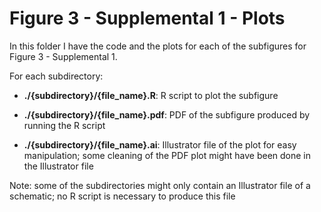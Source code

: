 # Figure 3 - Supplemental 1 - Plots

In this folder I have the code and the plots for each of the subfigures for
Figure 3 - Supplemental 1.

For each subdirectory:

+ **./{subdirectory}/{file_name}.R**: R script to plot the subfigure

+ **./{subdirectory}/{file_name}.pdf**: PDF of the subfigure produced by running the
R script

+ **./{subdirectory}/{file_name}.ai**: Illustrator file of the plot for easy manipulation;
some cleaning of the PDF plot might have been done in the Illustrator file

Note: some of the subdirectories might only contain an Illustrator file of a schematic;
no R script is necessary to produce this file
